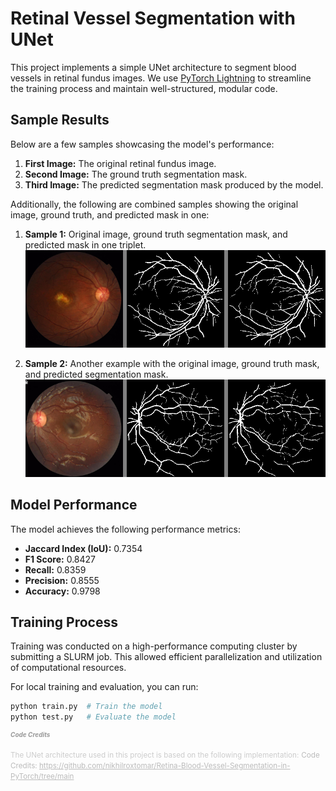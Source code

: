 # Retinal Vessel Segmentation with UNet

This project implements a simple UNet architecture to segment blood vessels in retinal fundus images. We use [PyTorch Lightning](https://www.pytorchlightning.ai/) to streamline the training process and maintain well-structured, modular code.

## Sample Results

Below are a few samples showcasing the model's performance:

1. **First Image:** The original retinal fundus image.
2. **Second Image:** The ground truth segmentation mask.
3. **Third Image:** The predicted segmentation mask produced by the model.

Additionally, the following are combined samples showing the original image, ground truth, and predicted mask in one:

1. **Sample 1:** Original image, ground truth segmentation mask, and predicted mask in one triplet.  
   ![Results Triplet](results/1_A.png)

2. **Sample 2:** Another example with the original image, ground truth mask, and predicted segmentation mask.  
   ![Results Triplet 2](results/192_N.png)


## Model Performance

The model achieves the following performance metrics:

- **Jaccard Index (IoU):** 0.7354
- **F1 Score:** 0.8427
- **Recall:** 0.8359
- **Precision:** 0.8555
- **Accuracy:** 0.9798

## Training Process

Training was conducted on a high-performance computing cluster by submitting a SLURM job. This allowed efficient parallelization and utilization of computational resources.

For local training and evaluation, you can run:

```bash
python train.py  # Train the model
python test.py   # Evaluate the model
```

<h5 style="font-size: 10px; color: #999;">Code Credits</h5>
<small style="color: #ccc;">The UNet architecture used in this project is based on the following implementation:</small>  
<small style="color: #bbb;">Code Credits: <a href="https://github.com/nikhilroxtomar/Retina-Blood-Vessel-Segmentation-in-PyTorch/tree/main" style="color: #bbb;">https://github.com/nikhilroxtomar/Retina-Blood-Vessel-Segmentation-in-PyTorch/tree/main</a></small>

